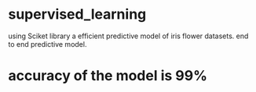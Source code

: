 # supervised_learning
using Sciket library a efficient predictive model of iris flower datasets.
end to end predictive model.
# accuracy of the model is 99%
